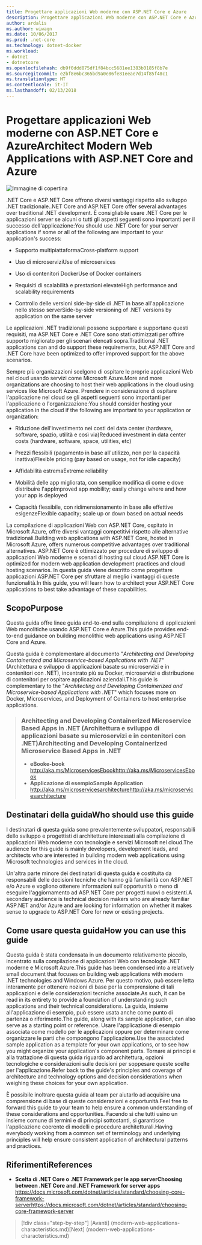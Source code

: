 ```yaml
---
title: Progettare applicazioni Web moderne con ASP.NET Core e Azure
description: Progettare applicazioni Web moderne con ASP.NET Core e Azure | Introduzione
author: ardalis
ms.author: wiwagn
ms.date: 10/06/2017
ms.prod: .net-core
ms.technology: dotnet-docker
ms.workload:
- dotnet
- dotnetcore
ms.openlocfilehash: db9f0ddd875df1f84bcc5681ee1383b0185f8b7e
ms.sourcegitcommit: e2bf8e6bc365bd9a0e86fe81eeae7d14f85f48c1
ms.translationtype: HT
ms.contentlocale: it-IT
ms.lasthandoff: 02/13/2018
---
```

# <a name="architect-modern-web-applications-with-aspnet-core-and-azure"></a><span data-ttu-id="22e6c-103">Progettare applicazioni Web moderne con ASP.NET Core e Azure</span><span class="sxs-lookup"><span data-stu-id="22e6c-103">Architect Modern Web Applications with ASP.NET Core and Azure</span></span>

![Immagine di copertina](./media/cover.jpg)


<span data-ttu-id="22e6c-105">.NET Core e ASP.NET Core offrono diversi vantaggi rispetto allo sviluppo .NET tradizionale.</span><span class="sxs-lookup"><span data-stu-id="22e6c-105">.NET Core and ASP.NET Core offer several advantages over traditional .NET development.</span></span> <span data-ttu-id="22e6c-106">È consigliabile usare .NET Core per le applicazioni server se alcuni o tutti gli aspetti seguenti sono importanti per il successo dell'applicazione:</span><span class="sxs-lookup"><span data-stu-id="22e6c-106">You should use .NET Core for your server applications if some or all of the following are important to your application's success:</span></span>

-   <span data-ttu-id="22e6c-107">Supporto multipiattaforma</span><span class="sxs-lookup"><span data-stu-id="22e6c-107">Cross-platform support</span></span>

-   <span data-ttu-id="22e6c-108">Uso di microservizi</span><span class="sxs-lookup"><span data-stu-id="22e6c-108">Use of microservices</span></span>

-   <span data-ttu-id="22e6c-109">Uso di contenitori Docker</span><span class="sxs-lookup"><span data-stu-id="22e6c-109">Use of Docker containers</span></span>

-   <span data-ttu-id="22e6c-110">Requisiti di scalabilità e prestazioni elevate</span><span class="sxs-lookup"><span data-stu-id="22e6c-110">High performance and scalability requirements</span></span>

-   <span data-ttu-id="22e6c-111">Controllo delle versioni side-by-side di .NET in base all'applicazione nello stesso server</span><span class="sxs-lookup"><span data-stu-id="22e6c-111">Side-by-side versioning of .NET versions by application on the same server</span></span>

<span data-ttu-id="22e6c-112">Le applicazioni .NET tradizionali possono supportare e supportano questi requisiti, ma ASP.NET Core e .NET Core sono stati ottimizzati per offrire supporto migliorato per gli scenari elencati sopra.</span><span class="sxs-lookup"><span data-stu-id="22e6c-112">Traditional .NET applications can and do support these requirements, but ASP.NET Core and .NET Core have been optimized to offer improved support for the above scenarios.</span></span>

<span data-ttu-id="22e6c-113">Sempre più organizzazioni scelgono di ospitare le proprie applicazioni Web nel cloud usando servizi come Microsoft Azure.</span><span class="sxs-lookup"><span data-stu-id="22e6c-113">More and more organizations are choosing to host their web applications in the cloud using services like Microsoft Azure.</span></span> <span data-ttu-id="22e6c-114">Prendere in considerazione di ospitare l'applicazione nel cloud se gli aspetti seguenti sono importanti per l'applicazione o l'organizzazione:</span><span class="sxs-lookup"><span data-stu-id="22e6c-114">You should consider hosting your application in the cloud if the following are important to your application or organization:</span></span>

-   <span data-ttu-id="22e6c-115">Riduzione dell'investimento nei costi del data center (hardware, software, spazio, utilità e così via)</span><span class="sxs-lookup"><span data-stu-id="22e6c-115">Reduced investment in data center costs (hardware, software, space, utilities, etc)</span></span>

-   <span data-ttu-id="22e6c-116">Prezzi flessibili (pagamento in base all'utilizzo, non per la capacità inattiva)</span><span class="sxs-lookup"><span data-stu-id="22e6c-116">Flexible pricing (pay based on usage, not for idle capacity)</span></span>

-   <span data-ttu-id="22e6c-117">Affidabilità estrema</span><span class="sxs-lookup"><span data-stu-id="22e6c-117">Extreme reliability</span></span>

-   <span data-ttu-id="22e6c-118">Mobilità delle app migliorata, con semplice modifica di come e dove distribuire l'app</span><span class="sxs-lookup"><span data-stu-id="22e6c-118">Improved app mobility; easily change where and how your app is deployed</span></span>

-   <span data-ttu-id="22e6c-119">Capacità flessibile, con ridimensionamento in base alle effettive esigenze</span><span class="sxs-lookup"><span data-stu-id="22e6c-119">Flexible capacity; scale up or down based on actual needs</span></span>

<span data-ttu-id="22e6c-120">La compilazione di applicazioni Web con ASP.NET Core, ospitato in Microsoft Azure, offre diversi vantaggi competitivi rispetto alle alternative tradizionali.</span><span class="sxs-lookup"><span data-stu-id="22e6c-120">Building web applications with ASP.NET Core, hosted in Microsoft Azure, offers numerous competitive advantages over traditional alternatives.</span></span> <span data-ttu-id="22e6c-121">ASP.NET Core è ottimizzato per procedure di sviluppo di applicazioni Web moderne e scenari di hosting sul cloud.</span><span class="sxs-lookup"><span data-stu-id="22e6c-121">ASP.NET Core is optimized for modern web application development practices and cloud hosting scenarios.</span></span> <span data-ttu-id="22e6c-122">In questa guida viene descritto come progettare applicazioni ASP.NET Core per sfruttare al meglio i vantaggi di queste funzionalità.</span><span class="sxs-lookup"><span data-stu-id="22e6c-122">In this guide, you will learn how to architect your ASP.NET Core applications to best take advantage of these capabilities.</span></span>

## <a name="purpose"></a><span data-ttu-id="22e6c-123">Scopo</span><span class="sxs-lookup"><span data-stu-id="22e6c-123">Purpose</span></span>

<span data-ttu-id="22e6c-124">Questa guida offre linee guida end-to-end sulla compilazione di applicazioni Web monolitiche usando ASP.NET Core e Azure.</span><span class="sxs-lookup"><span data-stu-id="22e6c-124">This guide provides end-to-end guidance on building monolithic web applications using ASP.NET Core and Azure.</span></span>

<span data-ttu-id="22e6c-125">Questa guida è complementare al documento "*Architecting and Developing Containerized and Microservice-based Applications with .NET*" (Architettura e sviluppo di applicazioni basate su microservizi e in contenitori con .NET), incentrato più su Docker, microservizi e distribuzione di contenitori per ospitare applicazioni aziendali.</span><span class="sxs-lookup"><span data-stu-id="22e6c-125">This guide is complementary to the "*Architecting and Developing Containerized and Microservice-based Applications with .NET*" which focuses more on Docker, Microservices, and Deployment of Containers to host enterprise applications.</span></span>

> ### <a name="architecting-and-developing-containerized-microservice-based-apps-in-net"></a><span data-ttu-id="22e6c-126">Architecting and Developing Containerized Microservice Based Apps in .NET (Architettura e sviluppo di applicazioni basate su microservizi e in contenitori con .NET)</span><span class="sxs-lookup"><span data-stu-id="22e6c-126">Architecting and Developing Containerized Microservice Based Apps in .NET</span></span>
> - <span data-ttu-id="22e6c-127">**eBook**</span><span class="sxs-lookup"><span data-stu-id="22e6c-127">**e-book**</span></span>  
> <span data-ttu-id="22e6c-128"><http://aka.ms/MicroservicesEbook></span><span class="sxs-lookup"><span data-stu-id="22e6c-128"><http://aka.ms/MicroservicesEbook></span></span>
> - <span data-ttu-id="22e6c-129">**Applicazione di esempio**</span><span class="sxs-lookup"><span data-stu-id="22e6c-129">**Sample Application**</span></span>  
> <span data-ttu-id="22e6c-130"><http://aka.ms/microservicesarchitecture></span><span class="sxs-lookup"><span data-stu-id="22e6c-130"><http://aka.ms/microservicesarchitecture></span></span>

## <a name="who-should-use-this-guide"></a><span data-ttu-id="22e6c-131">Destinatari della guida</span><span class="sxs-lookup"><span data-stu-id="22e6c-131">Who should use this guide</span></span>

<span data-ttu-id="22e6c-132">I destinatari di questa guida sono prevalentemente sviluppatori, responsabili dello sviluppo e progettisti di architetture interessati alla compilazione di applicazioni Web moderne con tecnologie e servizi Microsoft nel cloud.</span><span class="sxs-lookup"><span data-stu-id="22e6c-132">The audience for this guide is mainly developers, development leads, and architects who are interested in building modern web applications using Microsoft technologies and services in the cloud.</span></span>

<span data-ttu-id="22e6c-133">Un'altra parte minore dei destinatari di questa guida è costituita da responsabili delle decisioni tecniche che hanno già familiarità con ASP.NET e/o Azure e vogliono ottenere informazioni sull'opportunità o meno di eseguire l'aggiornamento ad ASP.NET Core per progetti nuovi o esistenti.</span><span class="sxs-lookup"><span data-stu-id="22e6c-133">A secondary audience is technical decision makers who are already familiar ASP.NET and/or Azure and are looking for information on whether it makes sense to upgrade to ASP.NET Core for new or existing projects.</span></span>

## <a name="how-you-can-use-this-guide"></a><span data-ttu-id="22e6c-134">Come usare questa guida</span><span class="sxs-lookup"><span data-stu-id="22e6c-134">How you can use this guide</span></span>

<span data-ttu-id="22e6c-135">Questa guida è stata condensata in un documento relativamente piccolo, incentrato sulla compilazione di applicazioni Web con tecnologie .NET moderne e Microsoft Azure.</span><span class="sxs-lookup"><span data-stu-id="22e6c-135">This guide has been condensed into a relatively small document that focuses on building web applications with modern .NET technologies and Windows Azure.</span></span> <span data-ttu-id="22e6c-136">Per questo motivo, può essere letta interamente per ottenere nozioni di base per la comprensione di tali applicazioni e delle considerazioni tecniche associate.</span><span class="sxs-lookup"><span data-stu-id="22e6c-136">As such, it can be read in its entirety to provide a foundation of understanding such applications and their technical considerations.</span></span> <span data-ttu-id="22e6c-137">La guida, insieme all'applicazione di esempio, può essere usata anche come punto di partenza o riferimento.</span><span class="sxs-lookup"><span data-stu-id="22e6c-137">The guide, along with its sample application, can also serve as a starting point or reference.</span></span> <span data-ttu-id="22e6c-138">Usare l'applicazione di esempio associata come modello per le applicazioni oppure per determinare come organizzare le parti che compongono l'applicazione.</span><span class="sxs-lookup"><span data-stu-id="22e6c-138">Use the associated sample application as a template for your own applications, or to see how you might organize your application's component parts.</span></span> <span data-ttu-id="22e6c-139">Tornare ai principi e alla trattazione di questa guida riguardo ad architettura, opzioni tecnologiche e considerazioni sulle decisioni per soppesare queste scelte per l'applicazione.</span><span class="sxs-lookup"><span data-stu-id="22e6c-139">Refer back to the guide's principles and coverage of architecture and technology options and decision considerations when weighing these choices for your own application.</span></span>

<span data-ttu-id="22e6c-140">È possibile inoltrare questa guida al team per aiutarlo ad acquisire una comprensione di base di queste considerazioni e opportunità.</span><span class="sxs-lookup"><span data-stu-id="22e6c-140">Feel free to forward this guide to your team to help ensure a common understanding of these considerations and opportunities.</span></span> <span data-ttu-id="22e6c-141">Facendo sì che tutti usino un insieme comune di termini e di principi sottostanti, si garantisce l'applicazione coerente di modelli e procedure architetturali.</span><span class="sxs-lookup"><span data-stu-id="22e6c-141">Having everybody working from a common set of terminology and underlying principles will help ensure consistent application of architectural patterns and practices.</span></span>

## <a name="references"></a><span data-ttu-id="22e6c-142">Riferimenti</span><span class="sxs-lookup"><span data-stu-id="22e6c-142">References</span></span>
- <span data-ttu-id="22e6c-143">**Scelta di .NET Core o .NET Framework per le app server**</span><span class="sxs-lookup"><span data-stu-id="22e6c-143">**Choosing between .NET Core and .NET Framework for server apps**</span></span>  
<span data-ttu-id="22e6c-144"><https://docs.microsoft.com/dotnet/articles/standard/choosing-core-framework-server></span><span class="sxs-lookup"><span data-stu-id="22e6c-144"><https://docs.microsoft.com/dotnet/articles/standard/choosing-core-framework-server></span></span>

>[!div class="step-by-step"]
<span data-ttu-id="22e6c-145">[Avanti] (modern-web-applications-characteristics.md)</span><span class="sxs-lookup"><span data-stu-id="22e6c-145">[Next] (modern-web-applications-characteristics.md)</span></span>
